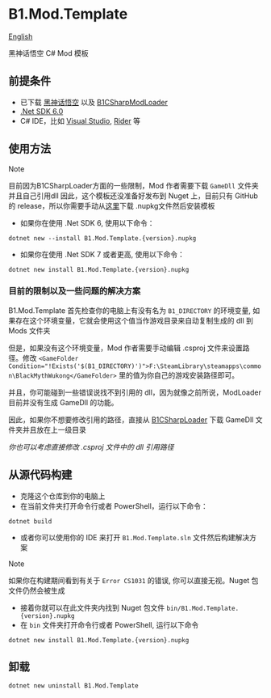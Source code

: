 # B1.Mod.Template

[English](README.md)

黑神话悟空 C# Mod 模板

## 前提条件

* 已下载 [黑神话悟空](https://store.steampowered.com/app/2358720/Black_Myth_Wukong/) 以及 [B1CSharpModLoader](https://github.com/czastack/B1CSharpLoader)
* [.Net SDK 6.0](https://dotnet.microsoft.com/en-us/download/dotnet/6.0)
* C# IDE，比如 [Visual Studio](https://visualstudio.microsoft.com), [Rider](https://www.jetbrains.com/rider) 等

## 使用方法

> [!NOTE]
> 目前因为B1CSharpLoader方面的一些限制，Mod 作者需要下载 `GameDll` 文件夹并且自己引用dll
> 因此，这个模板还没准备好发布到 Nuget 上，目前只有 GitHub 的 release，所以你需要手动从[这里](https://github.com/BlackMythWukongMods/B1.Mod.Template/releases/latest)下载 .nupkg文件然后安装模板

* 如果你在使用 .Net SDK 6, 使用以下命令：

```shell
dotnet new --install B1.Mod.Template.{version}.nupkg
````

* 如果你在使用 .Net SDK 7 或者更高, 使用以下命令：

```shell
dotnet new install B1.Mod.Template.{version}.nupkg
````

### 目前的限制以及一些问题的解决方案

B1.Mod.Template 首先检查你的电脑上有没有名为 `B1_DIRECTORY` 的环境变量, 如果存在这个环境变量，它就会使用这个值当作游戏目录来自动复制生成的 dll 到 Mods 文件夹

但是，如果没有这个环境变量，Mod 作者需要手动编辑 .csproj 文件来设置路径。修改
`<GameFolder Condition="!Exists('$(B1_DIRECTORY)')">F:\SteamLibrary\steamapps\common\BlackMythWukong</GameFolder>` 里的值为你自己的游戏安装路径即可。

并且，你可能碰到一些错误说找不到引用的 dll，因为就像之前所说，ModLoader 目前并没有生成 GameDll 的功能。

因此，如果你不想要修改引用的路径，直接从 [B1CSharpLoader](https://github.com/czastack/B1CSharpLoader) 下载 GameDll 文件夹并且放在上一级目录

*你也可以考虑直接修改 .csproj 文件中的 dll 引用路径*

## 从源代码构建

* 克隆这个仓库到你的电脑上
* 在当前文件夹打开命令行或者 PowerShell，运行以下命令：

```shell
dotnet build
````

* 或者你可以使用你的 IDE 来打开 `B1.Mod.Template.sln` 文件然后构建解决方案

> [!NOTE]
> 如果你在构建期间看到有关于 `Error CS1031` 的错误, 你可以直接无视。Nuget 包文件仍然会被生成

* 接着你就可以在此文件夹内找到 Nuget 包文件 `bin/B1.Mod.Template.{version}.nupkg`
* 在 `bin` 文件夹打开命令行或者 PowerShell, 运行以下命令

```shell
dotnet new install B1.Mod.Template.{version}.nupkg
```

## 卸载

```shell
dotnet new uninstall B1.Mod.Template
````